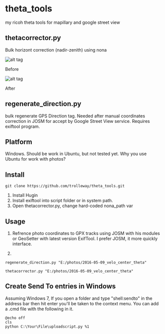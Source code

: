 # theta_tools
my ricoh theta tools for mapillary and google street view


## thetacorrector.py
Bulk horizont correction (nadir-zenith) using nona

![alt tag](https://c1.staticflickr.com/1/388/31850859142_5d50c27092.jpg)

Before

![alt tag](https://c1.staticflickr.com/1/671/31850880602_91e5fc33a9.jpg)

After

## regenerate_direction.py 
bulk regenerate GPS Direction tag. Needed after manual coordinates correction in JOSM for accept by Google Street View service. Requires exiftool program.

## Platform

Windows. Should be work in Ubuntu, but not tested yet. Why you use Ubuntu for work with photos?
## Install
```
git clone https://github.com/trolleway/theta_tools.git
```
1. Install Hugin
2. Install exiftool into script folder or in system path.
3. Open thetacorrector.py, change hard-coded nona_path var

## Usage 

1. Refrence photo coordinates to GPX tracks using JOSM with his modules or GeoSetter with latest version ExifTool. I prefer JOSM, it more quickly interface.

2. 
```
regenerate_direction.py "E:/photos/2016-05-09_velo_center_theta"

thetacorrector.py "E:/photos/2016-05-09_velo_center_theta"
```


## Create Send To entries in Windows
Assuming Windows 7, If you open a folder and type "shell:sendto" in the address bar then hit enter you'll be taken to the context menu. You can add a .cmd file with the following in it.
```
@echo off
cls
python C:\Your\File\uploadscript.py %1
```
